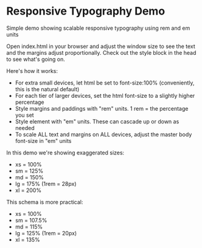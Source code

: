 # Responsive Typography Demo
Simple demo showing scalable responsive typography using rem and em units

Open index.html in your browser and adjust the window size to see the text and the margins adjust proportionally. Check out the style block in the head to see what's going on.

Here's how it works:

- For extra small devices, let html be set to font-size:100% (conveniently, this is the natural default)
- For each tier of larger devices, set the html font-size to a slightly higher percentage
- Style margins and paddings with "rem" units. 1 rem = the percentage you set
- Style element with "em" units. These can cascade up or down as needed
- To scale ALL text and margins on ALL devices, adjust the master body font-size in "em" units

In this demo we're showing exaggerated sizes:

- xs = 100%
- sm = 125%
- md = 150%
- lg = 175% (1rem = 28px)
- xl = 200%

This schema is more practical: 

- xs = 100%
- sm = 107.5%
- md = 115%
- lg = 125% (1rem = 20px)
- xl = 135%
